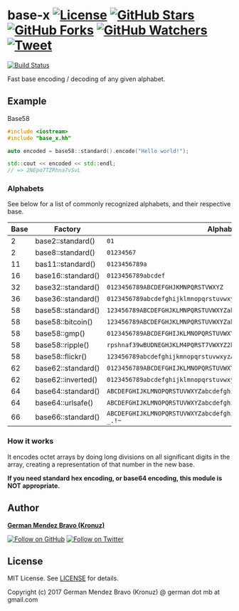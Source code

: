 ﻿# base-x [![License][license-img]][license-url] [![GitHub Stars][stars-img]][stars-url] [![GitHub Forks][forks-img]][forks-url] [![GitHub Watchers][watchers-img]][watchers-url] [![Tweet][tweet-img]][tweet-url]

[![Build Status](https://travis-ci.org/Kronuz/base-x.svg?branch=master)](https://travis-ci.org/Kronuz/base-x)

Fast base encoding / decoding of any given alphabet.


## Example

Base58

``` cpp
#include <iostream>
#include "base_x.hh"

auto encoded = base58::standard().encode("Hello world!");

std::cout << encoded << std::endl;
// => 2NEpo7TZRhna7vSvL
```


### Alphabets

See below for a list of commonly recognized alphabets, and their respective base.

Base | Factory             | Alphabet
-----|---------------------|-------------
   2 | base2::standard()   | `01`
   2 | base8::standard()   | `01234567`
  11 | bas11::standard()   | `0123456789a`
  16 | base16::standard()  | `0123456789abcdef`
  32 | base32::standard()  | `0123456789ABCDEFGHJKMNPQRSTVWXYZ`
  36 | base36::standard()  | `0123456789abcdefghijklmnopqrstuvwxyz`
  58 | base58::standard()  | `123456789ABCDEFGHJKLMNPQRSTUVWXYZabcdefghijkmnopqrstuvwxyz`
  58 | base58::bitcoin()   | `123456789ABCDEFGHJKLMNPQRSTUVWXYZabcdefghijkmnopqrstuvwxyz`
  58 | base58::gmp()       | `0123456789ABCDEFGHIJKLMNOPQRSTUVWXYZabcdefghijklmnopqrstuv`
  58 | base58::ripple()    | `rpshnaf39wBUDNEGHJKLM4PQRST7VWXYZ2bcdeCg65jkm8oFqi1tuvAxyz`
  58 | base58::flickr()    | `123456789abcdefghijkmnopqrstuvwxyzABCDEFGHJKLMNPQRSTUVWXYZ`
  62 | base62::standard()  | `0123456789ABCDEFGHIJKLMNOPQRSTUVWXYZabcdefghijklmnopqrstuvwxyz`
  62 | base62::inverted()  | `0123456789abcdefghijklmnopqrstuvwxyzABCDEFGHIJKLMNOPQRSTUVWXYZ`
  64 | base64::standard()  | `ABCDEFGHIJKLMNOPQRSTUVWXYZabcdefghijklmnopqrstuvwxyz0123456789+/`
  64 | base64::urlsafe()   | `ABCDEFGHIJKLMNOPQRSTUVWXYZabcdefghijklmnopqrstuvwxyz0123456789-_`
  66 | base66::standard()  | `ABCDEFGHIJKLMNOPQRSTUVWXYZabcdefghijklmnopqrstuvwxyz0123456789-_.!~`


### How it works

It encodes octet arrays by doing long divisions on all significant digits in the
array, creating a representation of that number in the new base.

**If you need standard hex encoding, or base64 encoding, this module is NOT
appropriate.**


## Author
[**German Mendez Bravo (Kronuz)**](https://kronuz.io/)

[![Follow on GitHub][github-follow-img]][github-follow-url]
[![Follow on Twitter][twitter-follow-img]][twitter-follow-url]


## License

MIT License. See [LICENSE](LICENSE) for details.

Copyright (c) 2017 German Mendez Bravo (Kronuz) @ german dot mb at gmail.com

[license-url]: https://github.com/Kronuz/base-x/blob/master/LICENSE
[license-img]: https://img.shields.io/github/license/Kronuz/base-x.svg
[stars-url]: https://github.com/Kronuz/base-x/stargazers
[stars-img]: https://img.shields.io/github/stars/Kronuz/base-x.svg?style=social&amp;label=Stars
[forks-url]: https://github.com/Kronuz/base-x/network/members
[forks-img]: https://img.shields.io/github/forks/Kronuz/base-x.svg?style=social&amp;label=Forks
[watchers-url]: https://github.com/Kronuz/base-x/watchers
[watchers-img]: https://img.shields.io/github/watchers/Kronuz/base-x.svg?style=social&amp;label=Watchers
[tweet-img]: https://img.shields.io/twitter/url/https/github.com/Kronuz/base-x.svg?style=social
[tweet-url]: https://twitter.com/intent/tweet?text=Base-X+encoding%2Fdecoding+for+modern+C%2B%2B+by+%40germbravo:&url=https%3A%2F%2Fgithub.com%2FKronuz%2Fbase-x
[github-follow-url]: https://github.com/Kronuz
[github-follow-img]: https://img.shields.io/github/followers/Kronuz.svg?style=social&label=Follow
[twitter-follow-url]: https://twitter.com/intent/follow?screen_name=germbravo
[twitter-follow-img]: https://img.shields.io/twitter/follow/germbravo.svg?style=social&label=Follow
